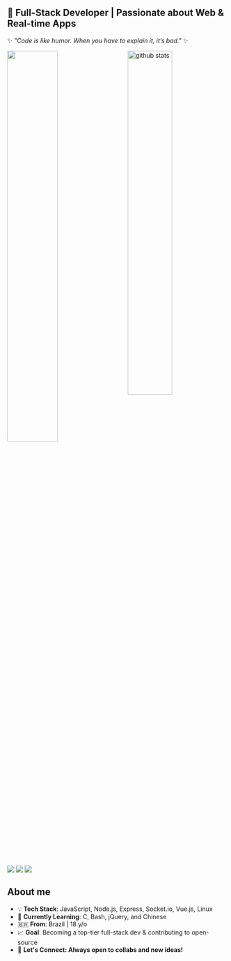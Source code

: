 <link rel="stylesheet" type='text/css' href="https://cdn.jsdelivr.net/gh/devicons/devicon@latest/devicon.min.css" />

## 🚀 **Full-Stack Developer** | Passionate about Web & Real-time Apps
✨ _"Code is like humor. When you have to explain it, it’s bad."_ ✨

<img src="https://github-readme-stats.vercel.app/api?username=oileo&show_icons=true&theme=gotham" alt="github stats" width="45%" align="right"/>
<img src="https://github-readme-streak-stats.herokuapp.com/?user=oileo&theme=dark" width="48%" >

<div>
  <a src="https://www.instagram.com/liangbaxi/" target="_Blank"><img src="https://img.shields.io/badge/Instagram-E4405F?style=for-the-badge&logo=instagram&logoColor=white"></a>
  <a src="https://www.youtube.com/@glitchpalm" target="_Blank"><img src="https://img.shields.io/badge/YouTube-FF0000?style=for-the-badge&logo=youtube&logoColor=white"></a>
  <a src="https://sonarboom-studios.itch.io/" target="_Blank"><img src="https://img.shields.io/badge/Itch.io-FA5C5C?style=for-the-badge&logo=itchdotio&logoColor=white"></a>
</div>

## About me

- 💡 **Tech Stack**: JavaScript, Node.js, Express, Socket.io, Vue.js, Linux
- 🎯 **Currently Learning**: C, Bash, jQuery, and Chinese
- 🇧🇷 **From**: Brazil | 18 y/o
- 📈 **Goal**: Becoming a top-tier full-stack dev & contributing to open-source
- 💬 **Let's Connect: Always open to collabs and new ideas!**
